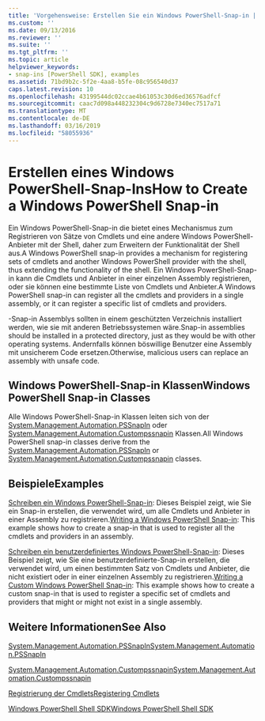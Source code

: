 ```yaml
---
title: 'Vorgehensweise: Erstellen Sie ein Windows PowerShell-Snap-in | Microsoft-Dokumentation'
ms.custom: ''
ms.date: 09/13/2016
ms.reviewer: ''
ms.suite: ''
ms.tgt_pltfrm: ''
ms.topic: article
helpviewer_keywords:
- snap-ins [PowerShell SDK], examples
ms.assetid: 71bd9b2c-5f2e-4aa8-b5fe-08c956540d37
caps.latest.revision: 10
ms.openlocfilehash: 43199544dc02ccae4b61053c30d6ed36576adfcf
ms.sourcegitcommit: caac7d098a448232304c9d6728e7340ec7517a71
ms.translationtype: MT
ms.contentlocale: de-DE
ms.lasthandoff: 03/16/2019
ms.locfileid: "58055936"
---
```

# <a name="how-to-create-a-windows-powershell-snap-in"></a><span data-ttu-id="fd09e-102">Erstellen eines Windows PowerShell-Snap-Ins</span><span class="sxs-lookup"><span data-stu-id="fd09e-102">How to Create a Windows PowerShell Snap-in</span></span>

<span data-ttu-id="fd09e-103">Ein Windows PowerShell-Snap-in die bietet eines Mechanismus zum Registrieren von Sätze von Cmdlets und eine andere Windows PowerShell-Anbieter mit der Shell, daher zum Erweitern der Funktionalität der Shell aus.</span><span class="sxs-lookup"><span data-stu-id="fd09e-103">A Windows PowerShell snap-in provides a mechanism for registering sets of cmdlets and another Windows PowerShell provider with the shell, thus extending the functionality of the shell.</span></span> <span data-ttu-id="fd09e-104">Ein Windows PowerShell-Snap-in kann die Cmdlets und Anbieter in einer einzelnen Assembly registrieren, oder sie können eine bestimmte Liste von Cmdlets und Anbieter.</span><span class="sxs-lookup"><span data-stu-id="fd09e-104">A Windows PowerShell snap-in can register all the cmdlets and providers in a single assembly, or it can register a specific list of cmdlets and providers.</span></span>

<span data-ttu-id="fd09e-105">-Snap-in Assemblys sollten in einem geschützten Verzeichnis installiert werden, wie sie mit anderen Betriebssystemen wäre.</span><span class="sxs-lookup"><span data-stu-id="fd09e-105">Snap-in assemblies should be installed in a protected directory, just as they would be with other operating systems.</span></span> <span data-ttu-id="fd09e-106">Andernfalls können böswillige Benutzer eine Assembly mit unsicherem Code ersetzen.</span><span class="sxs-lookup"><span data-stu-id="fd09e-106">Otherwise, malicious users can replace an assembly with unsafe code.</span></span>

## <a name="windows-powershell-snap-in-classes"></a><span data-ttu-id="fd09e-107">Windows PowerShell-Snap-in Klassen</span><span class="sxs-lookup"><span data-stu-id="fd09e-107">Windows PowerShell Snap-in Classes</span></span>

<span data-ttu-id="fd09e-108">Alle Windows PowerShell-Snap-in Klassen leiten sich von der [System.Management.Automation.PSSnapIn](/dotnet/api/System.Management.Automation.PSSnapIn) oder [System.Management.Automation.Custompssnapin](/dotnet/api/System.Management.Automation.CustomPSSnapIn) Klassen.</span><span class="sxs-lookup"><span data-stu-id="fd09e-108">All Windows PowerShell snap-in classes derive from the [System.Management.Automation.PSSnapIn](/dotnet/api/System.Management.Automation.PSSnapIn) or [System.Management.Automation.Custompssnapin](/dotnet/api/System.Management.Automation.CustomPSSnapIn) classes.</span></span>

## <a name="examples"></a><span data-ttu-id="fd09e-109">Beispiele</span><span class="sxs-lookup"><span data-stu-id="fd09e-109">Examples</span></span>

<span data-ttu-id="fd09e-110">[Schreiben ein Windows PowerShell-Snap-in](./writing-a-windows-powershell-snap-in.md): Dieses Beispiel zeigt, wie Sie ein Snap-in erstellen, die verwendet wird, um alle Cmdlets und Anbieter in einer Assembly zu registrieren.</span><span class="sxs-lookup"><span data-stu-id="fd09e-110">[Writing a Windows PowerShell Snap-in](./writing-a-windows-powershell-snap-in.md): This example shows how to create a snap-in that is used to register all the cmdlets and providers in an assembly.</span></span>

<span data-ttu-id="fd09e-111">[Schreiben ein benutzerdefiniertes Windows PowerShell-Snap-in](./writing-a-custom-windows-powershell-snap-in.md): Dieses Beispiel zeigt, wie Sie eine benutzerdefinierte-Snap-in erstellen, die verwendet wird, um einen bestimmten Satz von Cmdlets und Anbieter, die nicht existiert oder in einer einzelnen Assembly zu registrieren.</span><span class="sxs-lookup"><span data-stu-id="fd09e-111">[Writing a Custom Windows PowerShell Snap-in](./writing-a-custom-windows-powershell-snap-in.md): This example shows how to create a custom snap-in that is used to register a specific set of cmdlets and providers that might or might not exist in a single assembly.</span></span>

## <a name="see-also"></a><span data-ttu-id="fd09e-112">Weitere Informationen</span><span class="sxs-lookup"><span data-stu-id="fd09e-112">See Also</span></span>

[<span data-ttu-id="fd09e-113">System.Management.Automation.PSSnapIn</span><span class="sxs-lookup"><span data-stu-id="fd09e-113">System.Management.Automation.PSSnapIn</span></span>](/dotnet/api/System.Management.Automation.PSSnapIn)

[<span data-ttu-id="fd09e-114">System.Management.Automation.Custompssnapin</span><span class="sxs-lookup"><span data-stu-id="fd09e-114">System.Management.Automation.Custompssnapin</span></span>](/dotnet/api/System.Management.Automation.CustomPSSnapIn)

[<span data-ttu-id="fd09e-115">Registrierung der Cmdlets</span><span class="sxs-lookup"><span data-stu-id="fd09e-115">Registering Cmdlets</span></span>](./registering-cmdlets.md)

[<span data-ttu-id="fd09e-116">Windows PowerShell Shell SDK</span><span class="sxs-lookup"><span data-stu-id="fd09e-116">Windows PowerShell Shell SDK</span></span>](../windows-powershell-reference.md)
